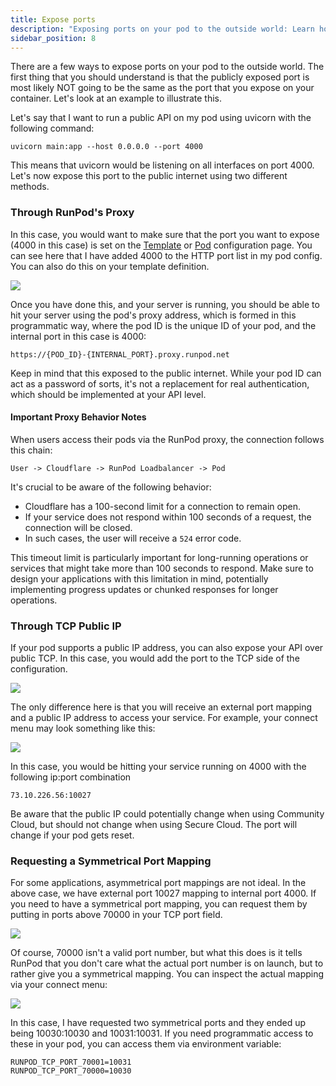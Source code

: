 ```yaml
---
title: Expose ports
description: "Exposing ports on your pod to the outside world: Learn how to expose ports via RunPod's Proxy or TCP Public IP, and discover the benefits and limitations of each method, including symmetrical port mapping requests and proxy timeout considerations."
sidebar_position: 8
---
```


There are a few ways to expose ports on your pod to the outside world. The first thing that you should understand is that the publicly exposed port is most likely NOT going to be the same as the port that you expose on your container. Let's look at an example to illustrate this.

Let's say that I want to run a public API on my pod using uvicorn with the following command:

```
uvicorn main:app --host 0.0.0.0 --port 4000
```

This means that uvicorn would be listening on all interfaces on port 4000. Let's now expose this port to the public internet using two different methods.

### Through RunPod's Proxy

In this case, you would want to make sure that the port you want to expose (4000 in this case) is set on the [Template](https://www.runpod.io/console/user/templates) or [Pod](https://www.runpod.io/console/pods) configuration page. You can see here that I have added 4000 to the HTTP port list in my pod config. You can also do this on your template definition.

![](/img/docs/1386a3c-image.png)

Once you have done this, and your server is running, you should be able to hit your server using the pod's proxy address, which is formed in this programmatic way, where the pod ID is the unique ID of your pod, and the internal port in this case is 4000:

```text
https://{POD_ID}-{INTERNAL_PORT}.proxy.runpod.net
```

Keep in mind that this exposed to the public internet. While your pod ID can act as a password of sorts, it's not a replacement for real authentication, which should be implemented at your API level.

#### Important Proxy Behavior Notes

When users access their pods via the RunPod proxy, the connection follows this chain:

```
User -> Cloudflare -> RunPod Loadbalancer -> Pod
```

It's crucial to be aware of the following behavior:

- Cloudflare has a 100-second limit for a connection to remain open.
- If your service does not respond within 100 seconds of a request, the connection will be closed.
- In such cases, the user will receive a `524` error code.

This timeout limit is particularly important for long-running operations or services that might take more than 100 seconds to respond.
Make sure to design your applications with this limitation in mind, potentially implementing progress updates or chunked responses for longer operations.

### Through TCP Public IP

If your pod supports a public IP address, you can also expose your API over public TCP. In this case, you would add the port to the TCP side of the configuration.

![](/img/docs/49ebb9a-image.png)

The only difference here is that you will receive an external port mapping and a public IP address to access your service.
For example, your connect menu may look something like this:

![](/img/docs/5e76c21-image.png)

In this case, you would be hitting your service running on 4000 with the following ip:port combination

```text
73.10.226.56:10027
```

Be aware that the public IP could potentially change when using Community Cloud, but should not change when using Secure Cloud. The port will change if your pod gets reset.

### Requesting a Symmetrical Port Mapping

For some applications, asymmetrical port mappings are not ideal. In the above case, we have external port 10027 mapping to internal port 4000. If you need to have a symmetrical port mapping, you can request them by putting in ports above 70000 in your TCP port field.

![](/img/docs/23c4178-image.png)

Of course, 70000 isn't a valid port number, but what this does is it tells RunPod that you don't care what the actual port number is on launch, but to rather give you a symmetrical mapping. You can inspect the actual mapping via your connect menu:

![](/img/docs/92e4f90-image.png)

In this case, I have requested two symmetrical ports and they ended up being 10030:10030 and 10031:10031. If you need programmatic access to these in your pod, you can access them via environment variable:

```text
RUNPOD_TCP_PORT_70001=10031
RUNPOD_TCP_PORT_70000=10030
```
